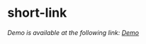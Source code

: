 # short-link

###### Demo is available at the following link: [Demo](https://shortlink28.000webhostapp.com/)
